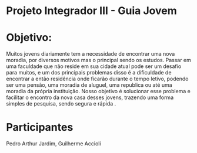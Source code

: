 # Projeto Integrador III - Guia Jovem
# Objetivo:
Muitos jovens diariamente tem a necessidade de encontrar uma
nova moradia, por diversos motivos mas o principal sendo os
estudos. Passar em uma faculdade que não reside em sua cidade
atual pode ser um desafio para muitos, e um dos principais
problemas disso é a dificuldade de encontrar a então residência
onde ficarão durante o tempo letivo, podendo ser uma pensão,
uma moradia de aluguel, uma republica ou até uma moradia da
própria instituição.
Nosso objetivo é solucionar esse problema e facilitar o encontro
da nova casa desses jovens, trazendo uma forma simples de
pesquisa, sendo segura e rápida .


# Participantes
Pedro Arthur Jardim, Guilherme Accioli
